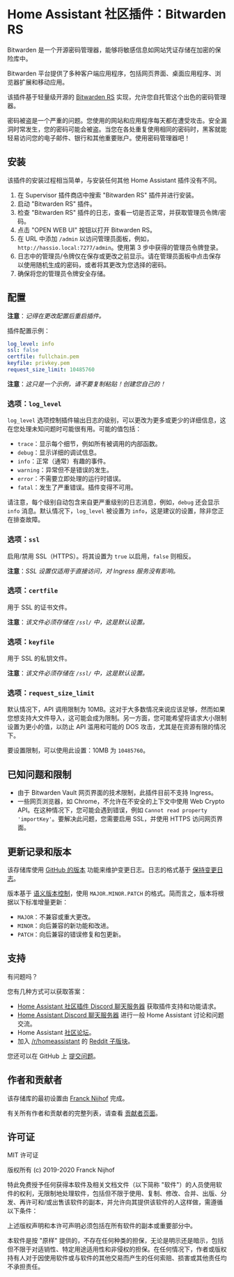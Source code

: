 # Home Assistant 社区插件：Bitwarden RS

Bitwarden 是一个开源密码管理器，能够将敏感信息如网站凭证存储在加密的保险库中。

Bitwarden 平台提供了多种客户端应用程序，包括网页界面、桌面应用程序、浏览器扩展和移动应用。

该插件基于轻量级开源的 [Bitwarden RS][bitwarden-rs] 实现，允许您自托管这个出色的密码管理器。

密码被盗是一个严重的问题。您使用的网站和应用程序每天都在遭受攻击。安全漏洞时常发生，您的密码可能会被盗。当您在各处重复使用相同的密码时，黑客就能轻易访问您的电子邮件、银行和其他重要账户。使用密码管理器吧！

## 安装

该插件的安装过程相当简单，与安装任何其他 Home Assistant 插件没有不同。

1. 在 Supervisor 插件商店中搜索 "Bitwarden RS" 插件并进行安装。
1. 启动 "Bitwarden RS" 插件。
1. 检查 "Bitwarden RS" 插件的日志，查看一切是否正常，并获取管理员令牌/密码。
1. 点击 "OPEN WEB UI" 按钮以打开 Bitwarden RS。
1. 在 URL 中添加 `/admin` 以访问管理员面板，例如，`http://hassio.local:7277/admin`。使用第 3 步中获得的管理员令牌登录。
1. 日志中的管理员/令牌仅在保存或更改之前显示。请在管理员面板中点击保存以使用随机生成的密码，或者将其更改为您选择的密码。
1. 确保将您的管理员令牌安全存储。

## 配置

**注意**：_记得在更改配置后重启插件。_

插件配置示例：

```yaml
log_level: info
ssl: false
certfile: fullchain.pem
keyfile: privkey.pem
request_size_limit: 10485760
```

**注意**：_这只是一个示例，请不要复制粘贴！创建您自己的！_

### 选项：`log_level`

`log_level` 选项控制插件输出日志的级别，可以更改为更多或更少的详细信息，这在您处理未知问题时可能很有用。可能的值包括：

- `trace`：显示每个细节，例如所有被调用的内部函数。
- `debug`：显示详细的调试信息。
- `info`：正常（通常）有趣的事件。
- `warning`：异常但不是错误的发生。
- `error`：不需要立即处理的运行时错误。
- `fatal`：发生了严重错误。插件变得不可用。

请注意，每个级别自动包含来自更严重级别的日志消息，例如，`debug` 还会显示 `info` 消息。默认情况下，`log_level` 被设置为 `info`，这是建议的设置，除非您正在排查故障。

### 选项：`ssl`

启用/禁用 SSL（HTTPS）。将其设置为 `true` 以启用，`false` 则相反。

**注意**：_SSL 设置仅适用于直接访问，对 Ingress 服务没有影响。_

### 选项：`certfile`

用于 SSL 的证书文件。

**注意**：_该文件必须存储在 `/ssl/` 中，这是默认设置。_

### 选项：`keyfile`

用于 SSL 的私钥文件。

**注意**：_该文件必须存储在 `/ssl/` 中，这是默认设置。_

### 选项：`request_size_limit`

默认情况下，API 调用限制为 10MB。这对于大多数情况来说应该足够，然而如果您想支持大文件导入，这可能会成为限制。另一方面，您可能希望将请求大小限制设置为更小的值，以防止 API 滥用和可能的 DOS 攻击，尤其是在资源有限的情况下。

要设置限制，可以使用此设置：10MB 为 `10485760`。

## 已知问题和限制

- 由于 Bitwarden Vault 网页界面的技术限制，此插件目前不支持 Ingress。
- 一些网页浏览器，如 Chrome，不允许在不安全的上下文中使用 Web Crypto API。在这种情况下，您可能会遇到错误，例如 `Cannot read property 'importKey'`。要解决此问题，您需要启用 SSL，并使用 HTTPS 访问网页界面。

## 更新记录和版本

该存储库使用 [GitHub 的版本][releases] 功能来维护变更日志。日志的格式基于 [保持变更日志][keepchangelog]。

版本基于 [语义版本控制][semver]，使用 `MAJOR.MINOR.PATCH` 的格式。简而言之，版本将根据以下标准增量更新：

- `MAJOR`：不兼容或重大更改。
- `MINOR`：向后兼容的新功能和改进。
- `PATCH`：向后兼容的错误修复和包更新。

## 支持

有问题吗？

您有几种方式可以获取答案：

- [Home Assistant 社区插件 Discord 聊天服务器][discord] 获取插件支持和功能请求。
- [Home Assistant Discord 聊天服务器][discord-ha] 进行一般 Home Assistant 讨论和问题交流。
- Home Assistant [社区论坛][forum]。
- 加入 [/r/homeassistant][reddit] 的 [Reddit 子版块][reddit]。

您还可以在 GitHub 上 [提交问题][issue]。

## 作者和贡献者

该存储库的最初设置由 [Franck Nijhof][frenck] 完成。

有关所有作者和贡献者的完整列表，请查看 [贡献者页面][contributors]。

## 许可证

MIT 许可证

版权所有 (c) 2019-2020 Franck Nijhof

特此免费授予任何获得本软件及相关文档文件（以下简称 "软件"）的人员使用软件的权利，无限制地处理软件，包括但不限于使用、复制、修改、合并、出版、分发、再许可和/或出售该软件的副本，并允许向其提供该软件的人这样做，需遵循以下条件：

上述版权声明和本许可声明必须包括在所有软件的副本或重要部分中。

本软件是按 "原样" 提供的，不存在任何种类的担保，无论是明示还是暗示，包括但不限于对适销性、特定用途适用性和非侵权的担保。在任何情况下，作者或版权持有人对于因使用软件或与软件的其他交易而产生的任何索赔、损害或其他责任均不承担责任。

[bitwarden-rs]: https://github.com/dani-garcia/bitwarden_rs
[contributors]: https://github.com/hassio-addons/addon-bitwarden/graphs/contributors
[discord-ha]: https://discord.gg/c5DvZ4e
[discord]: https://discord.me/hassioaddons
[forum]: https://community.home-assistant.io/t/home-assistant-community-add-on-bitwarden-rs/115573?u=frenck
[frenck]: https://github.com/frenck
[issue]: https://github.com/hassio-addons/addon-bitwarden/issues
[keepchangelog]: http://keepachangelog.com/en/1.0.0/
[reddit]: https://reddit.com/r/homeassistant
[releases]: https://github.com/hassio-addons/addon-bitwarden/releases
[semver]: http://semver.org/spec/v2.0.0.htm